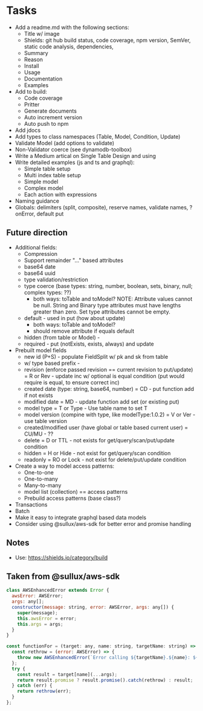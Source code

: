 # Tasks

- Add a readme.md with the following sections:
  - Title w/ image
  - Shields: git hub build status, code coverage, npm version, SemVer, static code analysis, dependencies,
  - Summary
  - Reason
  - Install
  - Usage
  - Documentation
  - Examples
- Add to build:
  - Code coverage
  - Pritter
  - Generate documents
  - Auto increment version
  - Auto push to npm
- Add jdocs
- Add types to class namespaces (Table, Model, Condition, Update)
- Validate Model (add options to validate)
- Non-Validator coerce (see dynamodb-toolbox)
- Write a Medium artical on Single Table Design and using
- Write detailed examples (js and ts and graphql):
  - Simple table setup
  - Multi index table setup
  - Simple model
  - Complex model
  - Each action with expressions
- Naming guidance
- Globals: delimiters (split, composite), reserve names, validate names, ?onError, default put

## Future direction

- Additional fields:
  - Compression
  - Support remainder "..." based attributes
  - base64 date
  - base64 uuid
  - type validation/restriction
  - type coerce (base types: string, number, boolean, sets, binary, null; complex types: ??)
    - both ways: toTable and toModel?
      NOTE: Attribute values cannot be null. String and Binary type attributes must have lengths
      greater than zero. Set type attributes cannot be empty.
  - default - used in put (how about update)
    - both ways: toTable and toModel?
    - should remove attribute if equals default
  - hidden (from table or Model) -
  - required - put (notExists, exists, always) and update
- Prebuilt model fields
  - new id (P+S) - populate FieldSplit w/ pk and sk from table
  - w/ type based prefix -
  - revision (enforce passed revision == current revision to put/update) = R or Rev - update inc w/ optional is equal condition (put would require is equal, to ensure correct inc)
  - created date (type: string, base64, number) = CD - put function add if not exists
  - modified date = MD - update function add set (or existing put)
  - model type = T or Type - Use table name to set T
  - model version (compine with type, like modelType:1.0.2) = V or Ver - use table version
  - created/modified user (have global or table based current user) = CU/MU - ??
  - delete = D or TTL - not exists for get/query/scan/put/update condition
  - hidden = H or Hide - not exist for get/query/scan condition
  - readonly = RO or Lock - not exist for delete/put/update condition
- Create a way to model access patterns:
  - One-to-one
  - One-to-many
  - Many-to-many
  - model list (collection) == access patterns
  - Prebuild access patterns (base class?)
- Transactions
- Batch
- Make it easy to integrate graphql based data models
- Consider using @sullux/aws-sdk for better error and promise handling

## Notes

- Use: https://shields.io/category/build

## Taken from @sullux/aws-sdk

```javascript
class AWSEnhancedError extends Error {
  awsError: AWSError;
  args: any[];
  constructor(message: string, error: AWSError, args: any[]) {
    super(message);
    this.awsError = error;
    this.args = args;
  }
}

const functionFor = (target: any, name: string, targetName: string) => (...args: any[]) => {
  const rethrow = (error: AWSError) => {
    throw new AWSEnhancedError(`Error calling ${targetName}.${name}: ${error.message}`, error, args);
  };
  try {
    const result = target[name](...args);
    return result.promise ? result.promise().catch(rethrow) : result;
  } catch (err) {
    return rethrow(err);
  }
};
```
